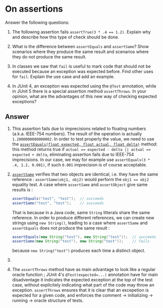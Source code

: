 # On assertions

Answer the following questions:

1. The following assertion fails `assertTrue(3 * .4 == 1.2)`. Explain why and describe how this type of check should be done.

2. What is the difference between `assertEquals` and `assertSame`? Show scenarios where they produce the same result and scenarios where they do not produce the same result.

3. In classes we saw that `fail` is useful to mark code that should not be executed because an exception was expected before. Find other uses for `fail`. Explain the use case and add an example.

4. In JUnit 4, an exception was expected using the `@Test` annotation, while in JUnit 5 there is a special assertion method `assertThrows`. In your opinion, what are the advantages of this new way of checking expected exceptions?

## Answer

1. This assertion fails due to imprecisions related to floating numbers (a.k.a. IEEE-754 numbers). The result of the operation is actually `1.2000000000000002`. In order to test properly the value, we need to use the [`assertEquals(float expected, float actual, float delta)`](https://junit.org/junit5/docs/5.0.1/api/org/junit/jupiter/api/Assertions.html#assertEquals-float-float-float-) method: this method returns true if `actual == expected - delta || actual == expected + delta`, eliminating assertion fails due to IEEE-754 imprecisions. In our case, we may for example use `assertEquals(3 * .4, 1.2, 0.001)`, if such `0.001` imprecision is of course acceptable.

2. [`assertSame`](https://junit.org/junit5/docs/current/api/org.junit.jupiter.api/org/junit/jupiter/api/Assertions.html#assertSame(java.lang.Object,java.lang.Object)) verifies that two objects are identical, i.e. they have the same reference : `assertSame(obj1, obj2)` would perform the `obj1 == obj2` equality test.
    A case where `assertSame` and `assertObject` give same results is :
    
    ```java
    assertEquals("test", "test");  // succeeds
    assertSame("test", "test");    // succeeds
    ```
    
    That is because in a Java code, same `String` litterals share the same reference. In order to produce different references, we can create new strings using `new String()`,   leading to a case where `assertSame` and `assertEquals` does not produce the same result :
    
    ```java
    assertEquals(new String("test"), new String("test"));  // succeeds
    assertSame(new String("test"), new String("test"));    // fails
    ```
    
    because `new String("test")` produces each time a distinct object.

3.

4. The `assertThrows` method have as main advantage to look like a regular oracle function ; JUnit 4's `@Test(expected=...)` annotation have for main disadventage it indicates the expected exception at the top of the test case, without explicitely indicating what part of the code may throw an exception. `assertThrows` ensures that it is clear that an excepetion is expected for a given code, and enforces the comment -> initializing -> running -> oracle structure of tests.
